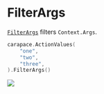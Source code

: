# FilterArgs

[`FilterArgs`] filters `Context.Args`.

```go
carapace.ActionValues(
	"one",
	"two",
	"three",
).FilterArgs()
```

![](./filterArgs.cast)

[`FilterArgs`]: https://pkg.go.dev/github.com/carapace-sh/carapace#Action.FilterArgs
